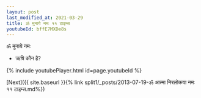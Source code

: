 ```yaml
---
layout: post
last_modified_at: 2021-03-29
title: ॐ मुनाये नमः ११ टाइम्स
youtubeId: bffE7MXDe8s
---
```

 
 
 ॐ मुनाये नमः  
 
 -  ऋषि कौन है? 
 
  
 
  
 
 
 
 
 
 


{% include youtubePlayer.html id=page.youtubeId %}
 
[Next]({{ site.baseurl }}{% link  split1/_posts/2013-07-19-ॐ आत्मा निरलोकया नमः ११ टाइम्स.md%})
 
